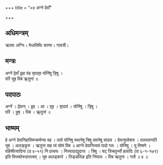 +++
title = "०४ अग्ने देवाँ"

+++
## अधिमन्त्रम्
ऋतवः अग्निः। मेधातिथिः काण्वः। गायत्री।

## मन्त्रः
अग्ने॑ दे॒वाँ इ॒हा व॑ह सा॒दया॒ योनि॑षु त्रि॒षु ।  
परि॑ भूष॒ पिब॑ ऋ॒तुना॑ ॥

## पदपाठः
अग्ने॑ । दे॒वान् । इ॒ह । आ । व॒ह॒ । सा॒दय॑ । योनि॑षु । त्रि॒षु ।  
परि॑ । भू॒ष॒ । पिब॑ । ऋ॒तुना॑ ॥

## भाष्यम्
हे अग्ने देवानिहास्मिन्कर्मण्या वह । ततो योनिषु स्थानेषु त्रिषु सवनेषु सादय । देवानुपवेशय । ततस्तान्परि भूष । अलङ्कुरु । ऋतुना सह त्वं सोमं पिब ॥ आग्ने देवानित्ययं पादो गतः । योनिषु । यु मिश्रणे । वहिश्रीत्यादिना (उ ४-५१) नि प्रत्ययः । नित्त्वादाद्युदात्तः । त्रिषु । षट् त्रिचतुर्भ्यो हलादिः (पा ६-१-१७९) इति विभक्तेरुदात्तत्वम् । भूष अलङ्कारे । तिङ्ङतिङ इति निघातः । पिब ऋतुना । गतौ ॥ ४ ॥